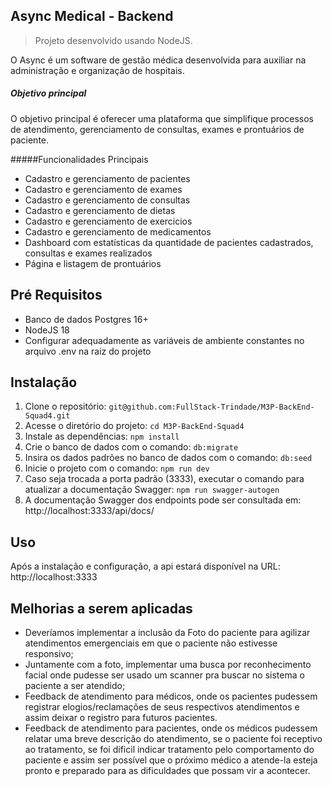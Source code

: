 ## Async Medical - Backend

> Projeto desenvolvido usando NodeJS.

O Async é um software de gestão médica desenvolvida para auxiliar na administração e organização de hospitais.

##### Objetivo principal

O objetivo principal é oferecer uma plataforma que simplifique processos de atendimento, gerenciamento de consultas, exames e prontuários de paciente.

#####Funcionalidades Principais

- Cadastro e gerenciamento de pacientes
- Cadastro e gerenciamento de exames
- Cadastro e gerenciamento de consultas
- Cadastro e gerenciamento de dietas
- Cadastro e gerenciamento de exercicios
- Cadastro e gerenciamento de medicamentos
- Dashboard com estatísticas da quantidade de pacientes cadastrados, consultas e exames realizados
- Página e listagem de prontuários

## Pré Requisitos

- Banco de dados Postgres 16+
- NodeJS 18
- Configurar adequadamente as variáveis de ambiente constantes no arquivo .env na raiz do projeto

## Instalação
1. Clone o repositório: `git@github.com:FullStack-Trindade/M3P-BackEnd-Squad4.git`
2. Acesse o diretório do projeto: `cd M3P-BackEnd-Squad4`
3. Instale as dependências: `npm install`
4. Crie o banco de dados com o comando: `db:migrate`
4. Insira os dados padrões no banco de dados com o comando: `db:seed`
5. Inicie o projeto com o comando: `npm run dev`
6. Caso seja trocada a porta padrão (3333), executar o comando para atualizar a documentação Swagger: `npm run swagger-autogen`
7. A documentação Swagger dos endpoints pode ser consultada em: http://localhost:3333/api/docs/

## Uso

Após a instalação e configuração, a api estará disponível na URL: http://localhost:3333

## Melhorias a serem aplicadas
- Deveríamos implementar a inclusão da Foto do paciente para agilizar atendimentos emergenciais em que o paciente não estivesse responsivo;
- Juntamente com a foto, implementar uma busca por reconhecimento facial onde pudesse ser usado um scanner pra buscar no sistema o paciente a ser atendido;
- Feedback de atendimento para médicos, onde os pacientes pudessem registrar elogios/reclamações de seus respectivos atendimentos e assim deixar o registro para futuros pacientes.
- Feedback de atendimento para pacientes, onde os médicos pudessem relatar uma breve descrição do atendimento, se o paciente foi receptivo ao tratamento, se foi dificil indicar tratamento pelo comportamento do paciente e assim ser possível que o próximo médico a atende-la esteja pronto e preparado para as dificuldades que possam vir a acontecer.